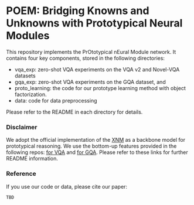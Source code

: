 # POEM: Bridging Knowns and Unknowns with Prototypical Neural Modules

This repository implements the PrOtotypical nEural Module network. It contains four key components, stored in the following directories:
- vqa_exp: zero-shot VQA experiments on the VQA v2 and Novel-VQA datasets
- gqa_exp: zero-shot VQA experiments on the GQA dataset, and
- proto_learning: the code for our prototype learning method with object factorization.
- data: code for data preprocessing

Please refer to the README in each directory for details.

### Disclaimer
We adopt the official implementation of the [XNM](https://github.com/shijx12/XNM-Net) as a backbone model for prototypical reasoning. We use the bottom-up features provided in the following repos: [for VQA](https://github.com/peteanderson80/bottom-up-attention) and [for GQA](https://github.com/airsplay/lxmert). Please refer to these links for further README information.


### Reference
If you use our code or data, please cite our paper:
```
TBD
```
